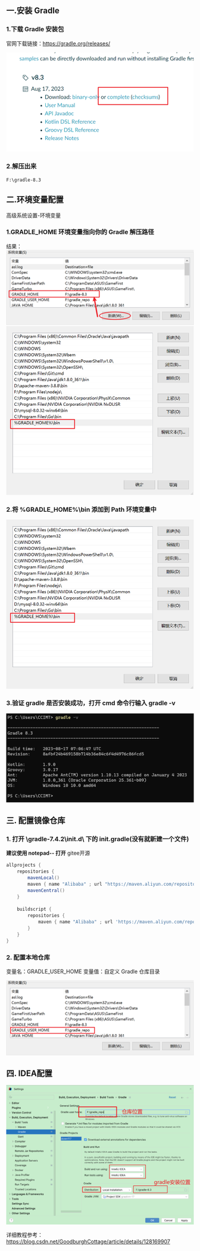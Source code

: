 


## 一.安装 Gradle

### 1.下载 Gradle 安装包

官网下载链接：https://gradle.org/releases/


![img](Gradle及IDEA设置\e9082f66ee7347728b8af363cf925685.png)

### 2.解压出来
```
F:\gradle-8.3
```


## 二.环境变量配置
高级系统设置-环境变量

### 1.GRADLE_HOME 环境变量指向你的 Gradle 解压路径

结果：
![img123123.png](Gradle%E5%8F%8AIDEA%E8%AE%BE%E7%BD%AE%2Fimg123123.png)![img.png](Gradle及IDEA设置\img.png)


### 2.将 %GRADLE_HOME%\bin 添加到 Path 环境变量中

![img.png](Gradle%E5%8F%8AIDEA%E8%AE%BE%E7%BD%AE%2Fimg.png)

### 3.验证 gradle 是否安装成功，打开 cmd 命令行输入 gradle -v

![img_1.png](Gradle%E5%8F%8AIDEA%E8%AE%BE%E7%BD%AE%2Fimg_1.png)


## 三. 配置镜像仓库

### 1. 打开 \gradle-7.4.2\init.d\ 下的 init.gradle(没有就新建一个文件) 
**建议使用 notepad-- 打开** gitee开源



``` gradle
allprojects {
    repositories {
        mavenLocal()
        maven { name "Alibaba" ; url "https://maven.aliyun.com/repository/public" }
        mavenCentral()
    }

    buildscript { 
        repositories { 
            maven { name "Alibaba" ; url 'https://maven.aliyun.com/repository/public' }
        }
    }
}

```




### 2. 配置本地仓库

变量名：GRADLE_USER_HOME 变量值：自定义 Gradle 仓库目录

![img_2.png](Gradle%E5%8F%8AIDEA%E8%AE%BE%E7%BD%AE%2Fimg_2.png)


## 四. IDEA配置
![img_3.png](Gradle%E5%8F%8AIDEA%E8%AE%BE%E7%BD%AE%2Fimg_3.png)

详细教程参考：https://blog.csdn.net/GoodburghCottage/article/details/128169907

